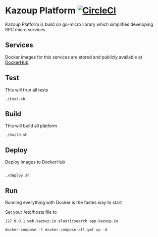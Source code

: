 # Kazoup Platform  [![CircleCI](https://circleci.com/gh/kazoup/platform/tree/master.svg?style=svg&circle-token=fc062cf6f23c5dc606a8af94b020065a2d073113)](https://circleci.com/gh/kazoup/platform/tree/master)

Kazoup  Platform is build on go-micro library which simplifies developing RPC micro services..




## Services

Docker images for this services are stored and publicly available at [DockerHub](https://hub.docker.com/u/kazoup/)



## Test

This will trun all tests

```
./test.sh

```



## Build

This will build all platform 

```
./build.sh

```

## Deploy

Deploy images to DockerHub

```

./deploy.sh

```

## Run

Running everything with Docker is the fastes way to start

Set your /etc/hosts file to 

```
127.0.0.1 web.kazoup.io elasticsearch app.kazoup.io

```

```
docker-compose -f docker-compose-all.yml up -d

```




